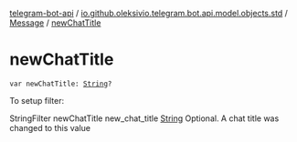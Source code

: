 [telegram-bot-api](../../index.md) / [io.github.oleksivio.telegram.bot.api.model.objects.std](../index.md) / [Message](index.md) / [newChatTitle](./new-chat-title.md)

# newChatTitle

`var newChatTitle: `[`String`](https://kotlinlang.org/api/latest/jvm/stdlib/kotlin/-string/index.html)`?`

To setup filter:

StringFilter newChatTitle new_chat_title [String](https://kotlinlang.org/api/latest/jvm/stdlib/kotlin/-string/index.html) Optional. A chat title was changed to this value

